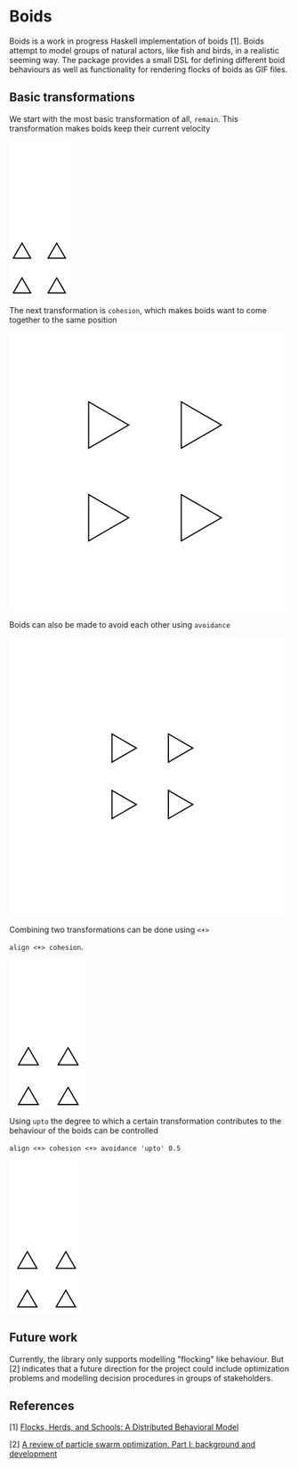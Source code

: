 # Boids

Boids is a work in progress Haskell implementation of boids [1].
Boids attempt to model groups of natural actors, like fish and birds,
in a realistic seeming way. The package provides a small DSL for
defining different boid behaviours as well as functionality for
rendering flocks of boids as GIF files.

## Basic transformations

We start with the most basic transformation of all, `remain`.
This transformation makes boids keep their current velocity

![](gifs/remainAllSameDirection.gif)

The next transformation is `cohesion`, which makes boids want
to come together to the same position

![](gifs/cohesionAllStandStill.gif)

Boids can also be made to avoid each other using `avoidance`

![](gifs/avoidanceAllFromCentre.gif)

Combining two transformations can be done using `<+>`

`align <+> cohesion`.

![](gifs/addAlignCohesion.gif)

Using `upto` the degree to which a certain transformation contributes
to the behaviour of the boids can be controlled

`align <+> cohesion <+> avoidance 'upto' 0.5`

![](gifs/alignCohesionAvoidance.gif)

## Future work
Currently, the library only supports modelling "flocking" like behaviour. 
But [2] indicates that a future direction for the project could include
optimization problems and modelling decision procedures in groups of stakeholders.

## References
\[1\] [Flocks, Herds, and Schools: A Distributed Behavioral Model](http://www.red3d.com/cwr/papers/1987/boids.html)

\[2\] [A review of particle swarm optimization. Part I: background and development](http://sci2s.ugr.es/sites/default/files/files/Teaching/GraduatesCourses/Metaheuristicas/Bibliography/A05%20-%20A-review-of-particle-swarm-optimization-PartI.pdf)
